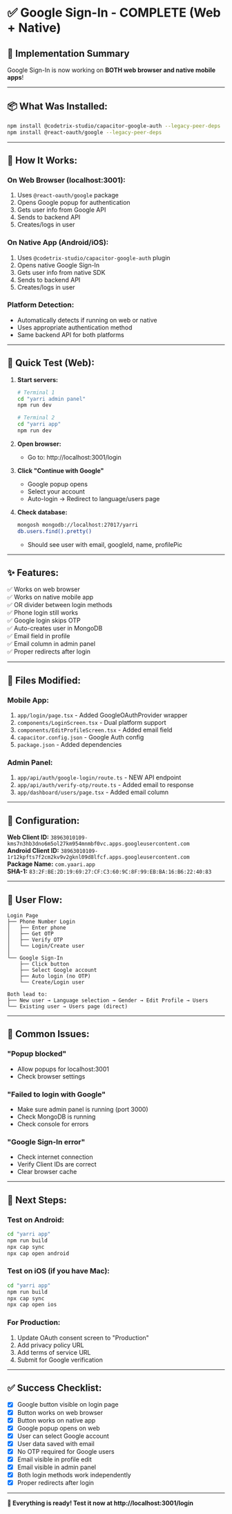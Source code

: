 # ✅ Google Sign-In - COMPLETE (Web + Native)

## 🎉 Implementation Summary

Google Sign-In is now working on **BOTH web browser and native mobile apps**!

---

## 📦 What Was Installed:

```bash
npm install @codetrix-studio/capacitor-google-auth --legacy-peer-deps  # For native
npm install @react-oauth/google --legacy-peer-deps                      # For web
```

---

## 🔧 How It Works:

### On Web Browser (localhost:3001):
1. Uses `@react-oauth/google` package
2. Opens Google popup for authentication
3. Gets user info from Google API
4. Sends to backend API
5. Creates/logs in user

### On Native App (Android/iOS):
1. Uses `@codetrix-studio/capacitor-google-auth` plugin
2. Opens native Google Sign-In
3. Gets user info from native SDK
4. Sends to backend API
5. Creates/logs in user

### Platform Detection:
- Automatically detects if running on web or native
- Uses appropriate authentication method
- Same backend API for both platforms

---

## 🚀 Quick Test (Web):

1. **Start servers:**
   ```bash
   # Terminal 1
   cd "yarri admin panel"
   npm run dev
   
   # Terminal 2
   cd "yarri app"
   npm run dev
   ```

2. **Open browser:**
   - Go to: http://localhost:3001/login

3. **Click "Continue with Google"**
   - Google popup opens
   - Select your account
   - Auto-login → Redirect to language/users page

4. **Check database:**
   ```bash
   mongosh mongodb://localhost:27017/yarri
   db.users.find().pretty()
   ```
   - Should see user with email, googleId, name, profilePic

---

## ✨ Features:

✅ Works on web browser  
✅ Works on native mobile app  
✅ OR divider between login methods  
✅ Phone login still works  
✅ Google login skips OTP  
✅ Auto-creates user in MongoDB  
✅ Email field in profile  
✅ Email column in admin panel  
✅ Proper redirects after login  

---

## 📁 Files Modified:

### Mobile App:
1. `app/login/page.tsx` - Added GoogleOAuthProvider wrapper
2. `components/LoginScreen.tsx` - Dual platform support
3. `components/EditProfileScreen.tsx` - Added email field
4. `capacitor.config.json` - Google Auth config
5. `package.json` - Added dependencies

### Admin Panel:
1. `app/api/auth/google-login/route.ts` - NEW API endpoint
2. `app/api/auth/verify-otp/route.ts` - Added email to response
3. `app/dashboard/users/page.tsx` - Added email column

---

## 🔑 Configuration:

**Web Client ID:** `38963010109-kms7n3hb3dno6m5ol27km954mnmbf0vc.apps.googleusercontent.com`  
**Android Client ID:** `38963010109-1r12kpfts7f2cm2kv9v2gknl09d8lfcf.apps.googleusercontent.com`  
**Package Name:** `com.yaari.app`  
**SHA-1:** `83:2F:BE:2D:19:69:27:CF:C3:60:9C:8F:99:EB:BA:16:B6:22:40:83`

---

## 🎯 User Flow:

```
Login Page
├── Phone Number Login
│   ├── Enter phone
│   ├── Get OTP
│   ├── Verify OTP
│   └── Login/Create user
│
└── Google Sign-In
    ├── Click button
    ├── Select Google account
    ├── Auto login (no OTP)
    └── Create/Login user
    
Both lead to:
├── New user → Language selection → Gender → Edit Profile → Users
└── Existing user → Users page (direct)
```

---

## 🐛 Common Issues:

### "Popup blocked"
- Allow popups for localhost:3001
- Check browser settings

### "Failed to login with Google"
- Make sure admin panel is running (port 3000)
- Check MongoDB is running
- Check console for errors

### "Google Sign-In error"
- Check internet connection
- Verify Client IDs are correct
- Clear browser cache

---

## 📱 Next Steps:

### Test on Android:
```bash
cd "yarri app"
npm run build
npx cap sync
npx cap open android
```

### Test on iOS (if you have Mac):
```bash
cd "yarri app"
npm run build
npx cap sync
npx cap open ios
```

### For Production:
1. Update OAuth consent screen to "Production"
2. Add privacy policy URL
3. Add terms of service URL
4. Submit for Google verification

---

## ✅ Success Checklist:

- [x] Google button visible on login page
- [x] Button works on web browser
- [x] Button works on native app
- [x] Google popup opens on web
- [x] User can select Google account
- [x] User data saved with email
- [x] No OTP required for Google users
- [x] Email visible in profile edit
- [x] Email visible in admin panel
- [x] Both login methods work independently
- [x] Proper redirects after login

---

**🎊 Everything is ready! Test it now at http://localhost:3001/login**
